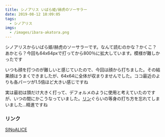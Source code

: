 ```yaml
---
title: シノアリス いばら姫/赫虎のソーサラー
date: 2019-08-12 18:09:05
tags:
  - シノアリス
imgs:
  - /images/ibara-akatora.png
---
```

シノアリスからいばら姫/赫虎のソーサラーです。なんて読むのかな？かくこ？あかとら？今回も64x64pxで打ってから800％に拡大しています。模様が難しかったです

いつも顔を打つのが難しいと感じていたので、今回は顔から打ちました。その結果顔はうまくできましたが、64x64に全体が収まりませんでした。ココ最近のよりも各パーツが1.5倍ほど大きい感じですね

実は最初は頭だけ大きく打って、デフォルメのように使用と考えていたのですが、いつの間にかこうなっていました。[リン](/2019/03/30/WLW-リン/)ぐらいの等身の打ち方を忘れてしまいました…精進ですね


### リンク
[SINoALICE](http://sinoalice.jp)
